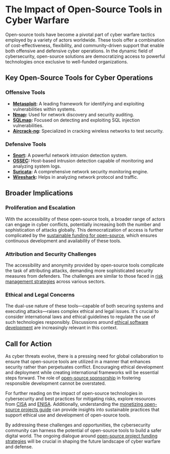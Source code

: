 # The Impact of Open-Source Tools in Cyber Warfare

Open-source tools have become a pivotal part of cyber warfare tactics employed by a variety of actors worldwide. These tools offer a combination of cost-effectiveness, flexibility, and community-driven support that enable both offensive and defensive cyber operations. In the dynamic field of cybersecurity, open-source solutions are democratizing access to powerful technologies once exclusive to well-funded organizations.

## Key Open-Source Tools for Cyber Operations

### Offensive Tools
- **[Metasploit](https://www.metasploit.com/):** A leading framework for identifying and exploiting vulnerabilities within systems.
- **[Nmap](https://nmap.org/):** Used for network discovery and security auditing.
- **[SQLmap](https://sqlmap.org/):** Focused on detecting and exploiting SQL injection vulnerabilities.
- **[Aircrack-ng](https://www.aircrack-ng.org/):** Specialized in cracking wireless networks to test security.

### Defensive Tools
- **[Snort](https://www.snort.org/):** A powerful network intrusion detection system.
- **[OSSEC](https://www.ossec.net/):** Host-based intrusion detection capable of monitoring and analyzing system logs.
- **[Suricata](https://suricata.io/):** A comprehensive network security monitoring engine.
- **[Wireshark](https://www.wireshark.org/):** Helps in analyzing network protocol and traffic.

## Broader Implications

### Proliferation and Escalation
With the accessibility of these open-source tools, a broader range of actors can engage in cyber conflicts, potentially increasing both the number and sophistication of attacks globally. This democratization of access is further complicated by the [sustainable funding for open-source](https://www.license-token.com/wiki/sustainable-funding-for-open-source), which ensures continuous development and availability of these tools.

### Attribution and Security Challenges
The accessibility and anonymity provided by open-source tools complicate the task of attributing attacks, demanding more sophisticated security measures from defenders. The challenges are similar to those faced in [risk management strategies](https://www.license-token.com/wiki/risk-management-strategies) across various sectors.

### Ethical and Legal Concerns
The dual-use nature of these tools—capable of both securing systems and executing attacks—raises complex ethical and legal issues. It's crucial to consider international laws and ethical guidelines to regulate the use of such technologies responsibly. Discussions around [ethical software development](https://www.license-token.com/wiki/ethical-software-development) are increasingly relevant in this context.

## Call for Action

As cyber threats evolve, there is a pressing need for global collaboration to ensure that open-source tools are utilized in a manner that enhances security rather than perpetuates conflict. Encouraging ethical development and deployment while creating international frameworks will be essential steps forward. The role of [open-source sponsorship](https://www.license-token.com/wiki/open-source-sponsorship) in fostering responsible development cannot be overstated.

For further reading on the impact of open-source technologies in cybersecurity and best practices for mitigating risks, explore resources from [CISA](https://www.cisa.gov/) and [ENISA](https://www.enisa.europa.eu/). Additionally, understanding the [monetizing open-source projects guide](https://www.license-token.com/wiki/monetizing-open-source-projects-guide) can provide insights into sustainable practices that support ethical use and development of open-source tools.

By addressing these challenges and opportunities, the cybersecurity community can harness the potential of open-source tools to build a safer digital world. The ongoing dialogue around [open-source project funding strategies](https://www.license-token.com/wiki/open-source-project-funding-strategies) will be crucial in shaping the future landscape of cyber warfare and defense.